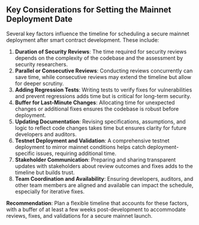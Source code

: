## Key Considerations for Setting the Mainnet Deployment Date

Several key factors influence the timeline for scheduling a secure mainnet deployment after smart contract development. These include:

1. **Duration of Security Reviews**: The time required for security reviews depends on the complexity of the codebase and the assessment by security researchers.
2. **Parallel or Consecutive Reviews**: Conducting reviews concurrently can save time, while consecutive reviews may extend the timeline but allow for deeper scrutiny.
3. **Adding Regression Tests**: Writing tests to verify fixes for vulnerabilities and prevent regressions adds time but is critical for long-term security.
4. **Buffer for Last-Minute Changes**: Allocating time for unexpected changes or additional fixes ensures the codebase is robust before deployment.
5. **Updating Documentation**: Revising specifications, assumptions, and logic to reflect code changes takes time but ensures clarity for future developers and auditors.
6. **Testnet Deployment and Validation**: A comprehensive testnet deployment to mirror mainnet conditions helps catch deployment-specific issues, requiring additional time.
7. **Stakeholder Communication**: Preparing and sharing transparent updates with stakeholders about review outcomes and fixes adds to the timeline but builds trust.
8. **Team Coordination and Availability**: Ensuring developers, auditors, and other team members are aligned and available can impact the schedule, especially for iterative fixes.

**Recommendation**: Plan a flexible timeline that accounts for these factors, with a buffer of at least a few weeks post-development to accommodate reviews, fixes, and validations for a secure mainnet launch.